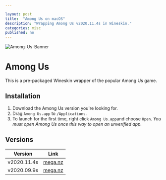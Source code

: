 ```yaml
---

layout: post
title:  "Among Us on macOS"
description: "Wrapping Among Us v2020.11.4s in Wineskin."
categories: misc
published: no
---
```

<meta property="og:image" content="https://raw.githubusercontent.com/CarterLiebman/carterliebman.github.io/master/among-us.png">
<meta property="og:title" content="Among Us on macOS">
<meta property="og:description" content="An open letter to prospective students, current students, faculty, and staff at Northwestern Theatre.">
<meta property="og:url" content="https://blog.carterliebman.com/misc/2020/11/06/among-us-macos.html">

![Among-Us-Banner](https://raw.githubusercontent.com/CarterLiebman/carterliebman.github.io/master/among-us.png)

# Among Us

This is a pre-packaged Wineskin wrapper of the popular Among Us game.

## Installation

1. Download the Among Us version you're looking for.
2. Drag `Among Us.app` to `/Applications`.
3. To launch for the first time, right click `Among Us.app`and choose `Open`.
*You must open Among Us once this way to open an unverified app.*

## Versions

| Version | Link |
| --- | --- |
|v2020.11.4s| [mega.nz](https://mega.nz/file/zL5W0TJa#pkqHmIQjYTHmitSNxgo3yteQ6kHfuwxkFZl9R-xXPBo) |
|v2020.09.9s| [mega.nz](https://mega.nz/file/ueAz0CZb#DoUm5A_UgGNy5pmexXlYBJ7HrciDpD4cOeh_QnqDFxU) |